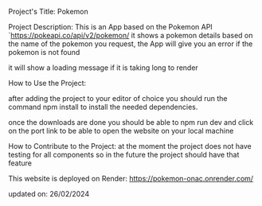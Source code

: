 
Project's Title: Pokemon

Project Description:
This is an App based on the Pokemon API `https://pokeapi.co/api/v2/pokemon/ it shows a pokemon details based on the name of the pokemon you request, the App will give you an error if the pokemon is not found

it will show a loading message if it is taking long to render

How to Use the Project:

after adding the project to your editor of choice you should run the command npm install to install the needed dependencies.

once the downloads are done you should be able to npm run dev and click on the port link to be able to open the website on your local machine

How to Contribute to the Project:
at the moment the project does not have testing for all components so in the future the project should have that feature

This website is deployed on Render:
https://pokemon-onac.onrender.com/

updated on: 26/02/2024
